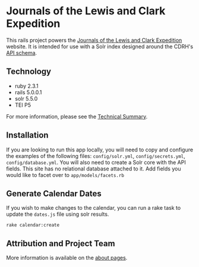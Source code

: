 Journals of the Lewis and Clark Expedition
=================

This rails project powers the [Journals of the Lewis and Clark Expedition](https://lewisandclarkjournals.unl.edu/) website.  It is intended for use with a Solr index designed around the CDRH's [API schema](https://github.com/CDRH/data/blob/master/schema.md).

## Technology

- ruby 2.3.1
- rails 5.0.0.1
- solr 5.5.0
- TEI P5

For more information, please see the [Technical Summary](https://lewisandclarkjournals.unl.edu/item/lc.about.technicalsummary).

## Installation

If you are looking to run this app locally, you will need to copy and configure the examples of the following files:  `config/solr.yml`, `config/secrets.yml`, `config/database.yml`.  You will also need to create a Solr core with the API fields.  This site has no relational database attached to it.  Add fields you would like to facet over to `app/models/facets.rb`

## Generate Calendar Dates

If you wish to make changes to the calendar, you can run a rake task to update the `dates.js` file using solr results.

`rake calendar:create`

## Attribution and Project Team

More information is available on the [about pages](https://lewisandclarkjournals.unl.edu/about).
